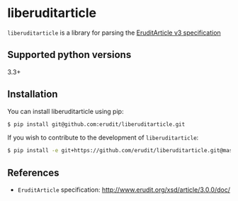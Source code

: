 # liberuditarticle

`liberuditarticle` is a library for parsing the [EruditArticle v3 specification](http://www.erudit.org/xsd/article/3.0.0/doc/)

## Supported python versions

3.3+

## Installation

You can install liberuditarticle using pip:

```sh
$ pip install git@github.com:erudit/liberuditarticle.git
```
If you wish to contribute to the development of `liberuditarticle`:

```sh
$ pip install -e git+https://github.com/erudit/liberuditarticle.git@master#egg=liberuditarticle
```

## References

* `EruditArticle` specification: http://www.erudit.org/xsd/article/3.0.0/doc/

